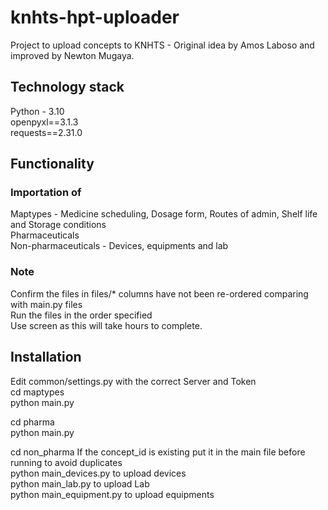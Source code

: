 # knhts-hpt-uploader
Project to upload concepts to KNHTS - Original idea by Amos Laboso and improved by Newton Mugaya.

## Technology stack
Python - 3.10\
openpyxl==3.1.3\
requests==2.31.0


## Functionality
### Importation of
Maptypes - Medicine scheduling, Dosage form, Routes of admin, Shelf life and Storage conditions\
Pharmaceuticals\
Non-pharmaceuticals - Devices, equipments and lab


### Note
Confirm the files in files/* columns have not been re-ordered comparing with main.py files\
Run the files in the order specified\
Use screen as this will take hours to complete.

## Installation

Edit common/settings.py with the correct Server and Token\
cd maptypes\
python main.py

cd pharma\
python main.py

cd non_pharma
If the concept_id is existing put it in the main file before running to avoid duplicates\
python main_devices.py to upload devices\
python main_lab.py to upload Lab\
python main_equipment.py to upload equipments

